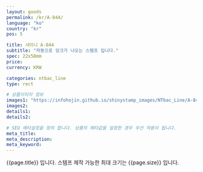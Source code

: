 ```yaml
---
layout: goods
permalink: /kr/A-844/
language: "ko"
country: "kr"
pos: 5

title: 샤이니 A-844
subtitle: "자동으로 잉크가 나오는 스템프 입니다."
spec: 22x58mm
price: 
currency: KRW

categories: ntbac_line
type: rect

# 상품이미지 정보
images1: "https://infohojin.github.io/shinystamp_images/NTbac_Line/A-844/A-844_1.jpg"
images2:
details1:
details2:    

# SEO 메타설정을 정의 합니다. 상품의 메타값을 설정한 경우 우선 적용이 됩니다.
meta_title: 
meta_description:
meta_keyword:
---
```


{{page.title}} 입니다. 스템프 제작 가능한 최대 크기는 {{page.size}} 입니다.